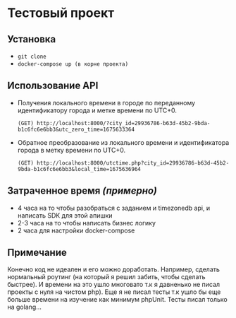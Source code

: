 # Тестовый проект

## Установка 
  - `git clone`
  - `docker-compose up (в корне проекта)`
  
## Использование API

  - Получения локального времени в городе по переданному идентификатору города и метке времени по UTC+0.

        (GET) http://localhost:8000/?city_id=29936786-b63d-45b2-9bda-b1c6fc6e6bb3&utc_zero_time=1675633364
        
  - Обратное преобразование из локального времени и идентификатора города в метку времени по UTC+0.
  
        (GET) http://localhost:8000/utctime.php?city_id=29936786-b63d-45b2-9bda-b1c6fc6e6bb3&local_time=1675636964

## Затраченное время *(примерно)*

  - 4 часа на то чтобы разобраться с заданием и timezonedb api, и написать SDK для этой апишки
  - 2-3 часа на то чтобы написать бизнес логику
  - 2 часа для настройки docker-compose 
  
## Примечание

  Конечно код не идеален и его можно доработать. Например, сделать нормальный роутинг (на который я решил забить, чтобы сделать быстрее).
  И времени на это ушло многовато т.к я давненько не писал проекты с нуля на чистом php). Еще я не писал тесты т.к ушло бы еще больше времени на изучение как минимум phpUnit. Тесты писал только на golang...
